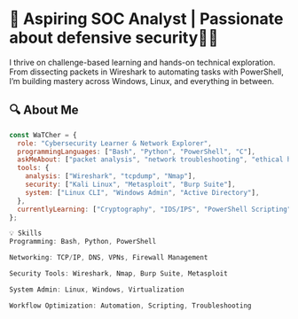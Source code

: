 # 🚀 Aspiring SOC Analyst | Passionate about defensive security👨‍💻

I thrive on challenge-based learning and hands-on technical exploration. From dissecting packets in Wireshark to automating tasks with PowerShell, I’m building mastery across Windows, Linux, and everything in between.

## 🔍 About Me

```js
const WaTCher = {
  role: "Cybersecurity Learner & Network Explorer",
  programmingLanguages: ["Bash", "Python", "PowerShell", "C"],
  askMeAbout: ["packet analysis", "network troubleshooting", "ethical hacking"],
  tools: {
    analysis: ["Wireshark", "tcpdump", "Nmap"],
    security: ["Kali Linux", "Metasploit", "Burp Suite"],
    system: ["Linux CLI", "Windows Admin", "Active Directory"],
  },
  currentlyLearning: ["Cryptography", "IDS/IPS", "PowerShell Scripting"],
};

💡 Skills
Programming: Bash, Python, PowerShell

Networking: TCP/IP, DNS, VPNs, Firewall Management

Security Tools: Wireshark, Nmap, Burp Suite, Metasploit

System Admin: Linux, Windows, Virtualization

Workflow Optimization: Automation, Scripting, Troubleshooting
